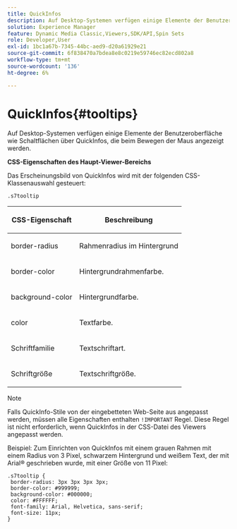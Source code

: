 ```yaml
---
title: QuickInfos
description: Auf Desktop-Systemen verfügen einige Elemente der Benutzeroberfläche wie Schaltflächen über QuickInfos, die beim Bewegen der Maus angezeigt werden.
solution: Experience Manager
feature: Dynamic Media Classic,Viewers,SDK/API,Spin Sets
role: Developer,User
exl-id: 1bc1a67b-7345-44bc-aed9-d20a61929e21
source-git-commit: 6f838470a7bdea8e8c0219e59746ec82ecd802a8
workflow-type: tm+mt
source-wordcount: '136'
ht-degree: 6%

---
```


# QuickInfos{#tooltips}

Auf Desktop-Systemen verfügen einige Elemente der Benutzeroberfläche wie Schaltflächen über QuickInfos, die beim Bewegen der Maus angezeigt werden.

<!--<a id="section_061E550C1C1D4DB2BD663A898895B38C"></a>-->

**CSS-Eigenschaften des Haupt-Viewer-Bereichs**

Das Erscheinungsbild von QuickInfos wird mit der folgenden CSS-Klassenauswahl gesteuert:

```
.s7tooltip
```

<table id="table_94EE3F5BBE4547C0B4943471CEE7EDE4"> 
 <thead> 
  <tr> 
   <th colname="col1" class="entry"> <p> CSS-Eigenschaft </p> </th> 
   <th colname="col2" class="entry"> <p>Beschreibung </p> </th> 
  </tr> 
 </thead>
 <tbody> 
  <tr> 
   <td colname="col1"> <p> <span class="codeph"> border-radius </span> </p> </td> 
   <td colname="col2"> <p> Rahmenradius im Hintergrund </p> </td> 
  </tr> 
  <tr> 
   <td colname="col1"> <p> <span class="codeph"> border-color </span> </p> </td> 
   <td colname="col2"> <p> Hintergrundrahmenfarbe. </p> </td> 
  </tr> 
  <tr> 
   <td colname="col1"> <p> <span class="codeph"> background-color </span> </p> </td> 
   <td colname="col2"> <p> Hintergrundfarbe. </p> </td> 
  </tr> 
  <tr> 
   <td colname="col1"> <p> <span class="codeph"> color </span> </p> </td> 
   <td colname="col2"> <p>Textfarbe. </p> </td> 
  </tr> 
  <tr> 
   <td colname="col1"> <p> <span class="codeph"> Schriftfamilie </span> </p> </td> 
   <td colname="col2"> <p>Textschriftart. </p> </td> 
  </tr> 
  <tr> 
   <td colname="col1"> <p> <span class="codeph"> Schriftgröße </span> </p> </td> 
   <td colname="col2"> <p>Textschriftgröße. </p> </td> 
  </tr> 
 </tbody> 
</table>

>[!NOTE]
>
>Falls QuickInfo-Stile von der eingebetteten Web-Seite aus angepasst werden, müssen alle Eigenschaften enthalten `!IMPORTANT` Regel. Diese Regel ist nicht erforderlich, wenn QuickInfos in der CSS-Datei des Viewers angepasst werden.

Beispiel: Zum Einrichten von QuickInfos mit einem grauen Rahmen mit einem Radius von 3 Pixel, schwarzem Hintergrund und weißem Text, der mit Arial® geschrieben wurde, mit einer Größe von 11 Pixel:

```
.s7tooltip { 
 border-radius: 3px 3px 3px 3px; 
 border-color: #999999; 
 background-color: #000000; 
 color: #FFFFFF; 
 font-family: Arial, Helvetica, sans-serif; 
 font-size: 11px; 
}
```
